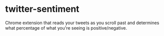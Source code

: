 # twitter-sentiment
Chrome extension that reads your tweets as you scroll past and determines what percentage of what you're seeing is positive/negative. 
